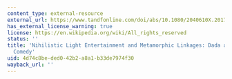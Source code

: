 ```yaml
---
content_type: external-resource
external_url: https://www.tandfonline.com/doi/abs/10.1080/2040610X.2017.1343969
has_external_license_warning: true
license: https://en.wikipedia.org/wiki/All_rights_reserved
status: ''
title: 'Nihilistic Light Entertainment and Metamorphic Linkages: Dada and Contemporary
  Comedy'
uid: 4d74c8be-ded0-42b2-a8a1-b33de7974f30
wayback_url: ''
---
```

